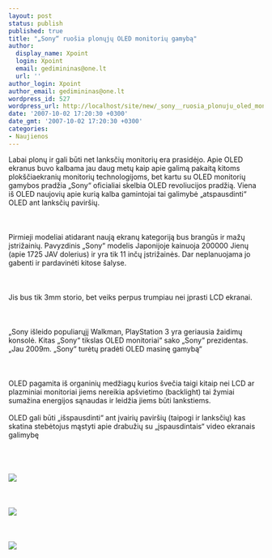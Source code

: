 ```yaml
---
layout: post
status: publish
published: true
title: "„Sony“ ruošia plonųjų OLED monitorių gamybą"
author:
  display_name: Xpoint
  login: Xpoint
  email: gedimininas@one.lt
  url: ''
author_login: Xpoint
author_email: gedimininas@one.lt
wordpress_id: 527
wordpress_url: http://localhost/site/new/_sony__ruosia_plonuju_oled_monitoriu_gamyba/
date: '2007-10-02 17:20:30 +0300'
date_gmt: '2007-10-02 17:20:30 +0300'
categories:
- Naujienos
---
```

<p>Labai plonų ir gali būti net lanksčių monitorių era prasidėjo. Apie OLED ekranus buvo kalbama jau daug metų kaip apie galimą pakaitą kitoms plokščiaekranių monitorių technologijoms, bet kartu su OLED monitorių gamybos pradžia „Sony“ oficialiai skelbia OLED revoliucijos pradžią. Viena iš OLED naujovių apie kurią kalba gamintojai tai galimybė „atspausdinti“ OLED ant lanksčių paviršių.<br />
<br><br />
<br>Pirmieji modeliai atidarant naują ekranų kategoriją bus brangūs ir mažų įstrižainių. Pavyzdinis „Sony“ modelis Japonijoje kainuoja 200000 Jienų (apie 1725 JAV dolerius) ir yra tik 11 inčų įstrižainės. Dar neplanuojama jo gabenti ir pardavinėti kitose šalyse.<br />
<br><br />
<br>Jis bus tik 3mm storio, bet veiks perpus trumpiau nei įprasti LCD ekranai.<br />
<br><br />
<br>„Sony išleido populiarųjį Walkman, PlayStation 3 yra geriausia žaidimų konsolė. Kitas „Sony“ tikslas OLED monitoriai“ sako „Sony“ prezidentas. „Jau 2009m. „Sony“ turėtų pradėti OLED masinę gamybą“<br />
<br><br />
<br>OLED pagamita iš organinių medžiagų kurios švečia taigi kitaip nei LCD ar plazminiai monitoriai jiems nereikia apšvietimo (backlight) tai žymiai sumažina energijos sąnaudas ir leidžia jiems būti lankstiems.<br />
<br>OLED gali būti „išspausdinti“ ant įvairių paviršių (taipogi ir lanksčių) kas skatina stebėtojus mąstyti apie drabužių su „įspausdintais“ video ekranais  galimybę<br />
<br><br />
<br><br><img src="http://www.circuitcity.com/image/Landing_Pages/CES_2007/prod_Sony_OLED_LCD1_lg.jpg"><br><br />
<br><br><img src="http://wirelessmedia.ign.com/wireless/image/article/753/753793/ces-2007-oled-ftw-20070108104850348.jpg"><br><br />
<br><br><img src="http://www.oled-display.info/images/sony-oled-tv.jpg"><br><br />
<br></p>
